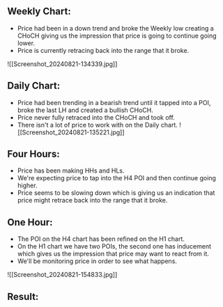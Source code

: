
## Weekly Chart:

- Price had been in a down trend and broke the Weekly low creating a CHoCH giving us the impression that price is going to continue going lower.
- Price is currently retracing back into the range that it broke.

![[Screenshot_20240821-134339.jpg]]

## Daily Chart:

- Price had been trending in a bearish trend until it tapped into a POI, broke the last LH and created a bullish CHoCH.
- Price never fully retraced into the CHoCH and took off.
- There isn't a lot of price to work with on the Daily chart.
![[Screenshot_20240821-135221.jpg]]

## Four Hours:

- Price has been making HHs and HLs. 
- We're expecting price to tap into the H4 POI and then continue going higher.
- Price seems to be slowing down which is giving us an indication that price might retrace back into the range that it broke.

## One Hour:

- The POI on the H4 chart has been refined on the H1 chart.
- On the H1 chart we have two POIs, the second one has inducement which gives us the impression that price may want to react from it.
- We'll be monitoring price in order to see what happens.

![[Screenshot_20240821-154833.jpg]]

## Result: